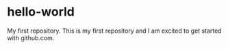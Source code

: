 # hello-world
My first repository.
This is my first repository and I am excited to get started with github.com.
